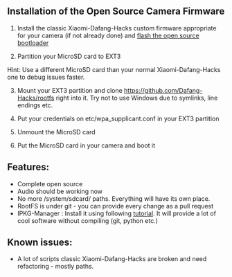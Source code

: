 ## Installation of the Open Source Camera Firmware

1. Install the classic Xiaomi-Dafang-Hacks custom firmware appropriate for your camera (if not already done) and [flash the open source bootloader](https://github.com/EliasKotlyar/Xiaomi-Dafang-Hacks/blob/master/hacks/flashinguboot.md)

2. Partition your MicroSD card to EXT3

Hint: Use a different MicroSD card than your normal Xiaomi-Dafang-Hacks one to debug issues faster.

3. Mount your EXT3 partition and clone https://github.com/Dafang-Hacks/rootfs right into it.
Try not to use Windows due to symlinks, line endings etc.

4. Put your credentials on etc/wpa_supplicant.conf in your EXT3 partition
5. Unmount the MicroSD card
6. Put the MicroSD card in your camera and boot it 


## Features:
* Complete open source
* Audio should be working now
* No more /system/sdcard/ paths. Everything will have its own place.
* RootFS is under git - you can provide every change as a pull request
* IPKG-Manager : Install it using following [tutorial](https://github.com/EliasKotlyar/Xiaomi-Dafang-Hacks/issues/542).
It will provide a lot of cool software without compiling (git, python etc.)

## Known issues:
* A lot of scripts classic Xiaomi-Dafang-Hacks are broken and need refactoring - mostly paths.
